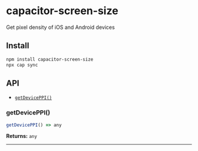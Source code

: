 # capacitor-screen-size

Get pixel density of iOS and Android devices

## Install

```bash
npm install capacitor-screen-size
npx cap sync
```

## API

<docgen-index>

* [`getDevicePPI()`](#getdeviceppi)

</docgen-index>

<docgen-api>
<!--Update the source file JSDoc comments and rerun docgen to update the docs below-->

### getDevicePPI()

```typescript
getDevicePPI() => any
```

**Returns:** <code>any</code>

--------------------

</docgen-api>
